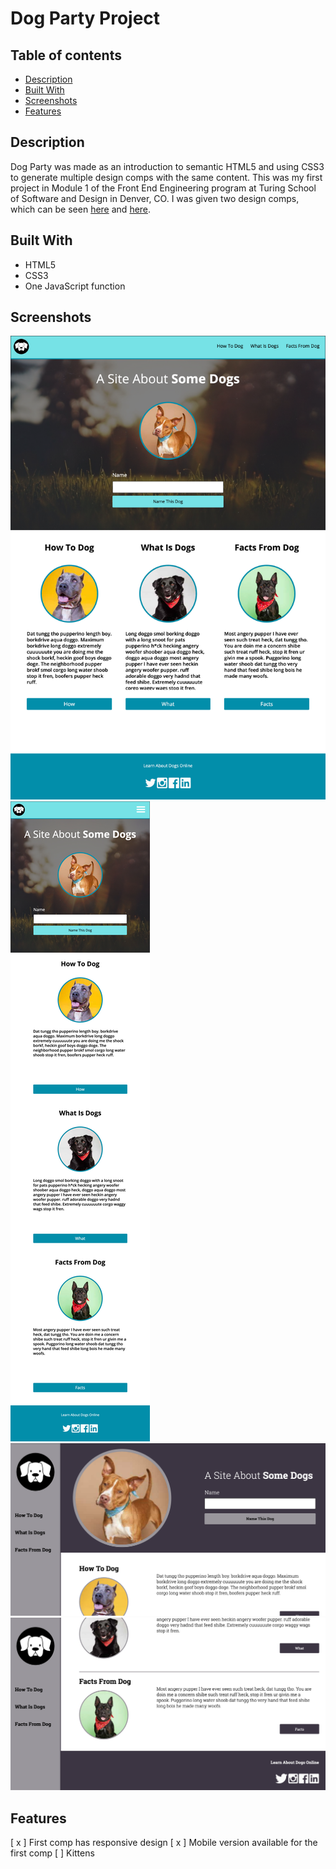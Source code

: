 # Dog Party Project

## Table of contents
* [Description](#Description)
* [Built With](#Built-With) 
* [Screenshots](#Screenshots)
* [Features](#Features)


## Description

Dog Party was made as an introduction to semantic HTML5 and using CSS3 to generate multiple design comps with the same content. This was my first project in Module 1 of the Front End Engineering program at Turing School of Software and Design in Denver, CO. I was given two design comps, which can be seen <a href="http://frontend.turing.io/assets/images/dog-party-js-edition.jpg">here</a> and <a href="http://frontend.turing.io/assets/images/projects/zen-garden/zen-garden-02.jpg">here</a>.


## Built With

- HTML5
- CSS3
- One JavaScript function


## Screenshots

<img src="images/desktopScreenshot.png" alt="Screenshot of the first design comp on a desktop browser">
<img src="images/mobileScreenshot.png" alt="Screenshot of the first design comp on a mobile device">
<img src="images/comp2DesktopScreenshot.png" alt="Screenshot of the second design comp on a desktop browser">
<img src="images/comp2DesktopScreenshot2.png" alt="Screenshot of the second design comp on a desktop broswer">


## Features

[ x ] First comp has responsive design
[ x ] Mobile version available for the first comp
[ ] Kittens

